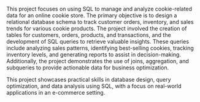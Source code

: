 This project focuses on using SQL to manage and analyze cookie-related data for an online cookie store. The primary objective is to design a relational database schema to track customer orders, inventory, and sales trends for various cookie products. The project involved the creation of tables for customers, orders, products, and transactions, and the development of SQL queries to retrieve valuable insights. These queries include analyzing sales patterns, identifying best-selling cookies, tracking inventory levels, and generating reports to assist in decision-making. Additionally, the project demonstrates the use of joins, aggregation, and subqueries to provide actionable data for business optimization.

This project showcases practical skills in database design, query optimization, and data analysis using SQL, with a focus on real-world applications in an e-commerce setting.
